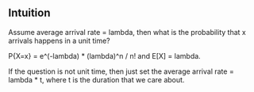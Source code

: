 Intuition
------------

Assume average arrival rate = lambda, then what is the probability that x arrivals happens in a unit time?

P{X=x} = e^(-lambda) * (lambda)^n / n! and E[X] = lambda.

If the question is not unit time, then just set the average arrival rate = lambda * t, where t is the duration that we care about.
